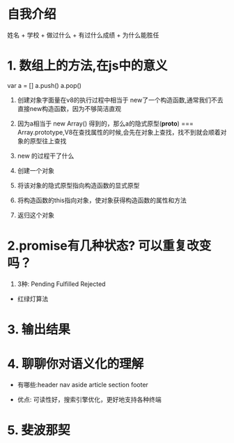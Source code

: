 # 自我介绍
姓名 + 学校 + 做过什么 + 有过什么成绩 + 为什么能胜任

# 1. 数组上的方法,在js中的意义
var a = []
a.push()
a.pop()

1. 创建对象字面量在v8的执行过程中相当于 new了一个构造函数,通常我们不去直接new构造函数，因为不够简洁直观
2. 因为a相当于 new Array() 得到的，那么a的隐式原型(__proto__) === Array.prototype,V8在查找属性的时候,会先在对象上查找，找不到就会顺着对象的原型往上查找 

3. new 的过程干了什么
  1. 创建一个对象
  2. 将该对象的隐式原型指向构造函数的显式原型
  3. 将构造函数的this指向对象，使对象获得构造函数的属性和方法
  4. 返归这个对象

# 2.promise有几种状态? 可以重复改变吗？
  1. 3种: Pending Fulfilled Rejected

  - 红绿灯算法
    
# 3. 输出结果

# 4. 聊聊你对语义化的理解
  - 有哪些:header nav aside article section footer

  - 优点: 可读性好，搜索引擎优化，更好地支持各种终端

# 5. 斐波那契
